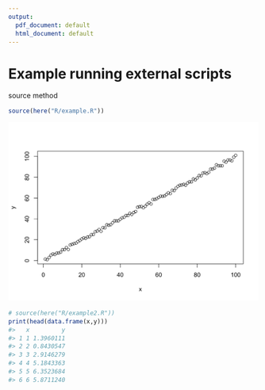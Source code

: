 ```yaml
---
output:
  pdf_document: default
  html_document: default
---
```




# Example running external scripts

source method

```r
source(here("R/example.R"))
```

<img src="myReport_files/figure-html/unnamed-chunk-1-1.png" width="672" />

```r
# source(here("R/example2.R"))
print(head(data.frame(x,y)))
#>   x         y
#> 1 1 1.3960111
#> 2 2 0.8430547
#> 3 3 2.9146279
#> 4 4 5.1843363
#> 5 5 6.3523684
#> 6 6 5.8711240
```


<!-- read chunk (does not run code) -->
<!-- ```{r echo=FALSE} -->
<!-- read_chunk('R/example.R') -->
<!-- ``` -->

<!-- run the variablesXY chunk and use the variables it creates -->
<!-- ```{r variablesXY} -->
<!-- # <<variablesXY>> -->
<!-- # head(data.frame(x,y)) -->

<!-- ``` -->

<!-- run the plotXY chunk and create the plot -->
<!-- ```{r plotXY} -->
<!-- # <<plotXY>> -->
<!-- ``` -->

